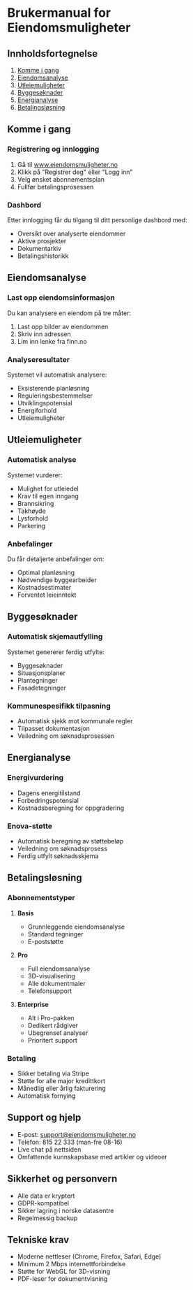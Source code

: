 # Brukermanual for Eiendomsmuligheter

## Innholdsfortegnelse
1. [Komme i gang](#komme-i-gang)
2. [Eiendomsanalyse](#eiendomsanalyse)
3. [Utleiemuligheter](#utleiemuligheter)
4. [Byggesøknader](#byggesøknader)
5. [Energianalyse](#energianalyse)
6. [Betalingsløsning](#betalingsløsning)

## Komme i gang

### Registrering og innlogging
1. Gå til www.eiendomsmuligheter.no
2. Klikk på "Registrer deg" eller "Logg inn"
3. Velg ønsket abonnementsplan
4. Fullfør betalingsprosessen

### Dashbord
Etter innlogging får du tilgang til ditt personlige dashbord med:
- Oversikt over analyserte eiendommer
- Aktive prosjekter
- Dokumentarkiv
- Betalingshistorikk

## Eiendomsanalyse

### Last opp eiendomsinformasjon
Du kan analysere en eiendom på tre måter:
1. Last opp bilder av eiendommen
2. Skriv inn adressen
3. Lim inn lenke fra finn.no

### Analyseresultater
Systemet vil automatisk analysere:
- Eksisterende planløsning
- Reguleringsbestemmelser
- Utviklingspotensial
- Energiforhold
- Utleiemuligheter

## Utleiemuligheter

### Automatisk analyse
Systemet vurderer:
- Mulighet for utleiedel
- Krav til egen inngang
- Brannsikring
- Takhøyde
- Lysforhold
- Parkering

### Anbefalinger
Du får detaljerte anbefalinger om:
- Optimal planløsning
- Nødvendige byggearbeider
- Kostnadsestimater
- Forventet leieinntekt

## Byggesøknader

### Automatisk skjemautfylling
Systemet genererer ferdig utfylte:
- Byggesøknader
- Situasjonsplaner
- Plantegninger
- Fasadetegninger

### Kommunespesifikk tilpasning
- Automatisk sjekk mot kommunale regler
- Tilpasset dokumentasjon
- Veiledning om søknadsprosessen

## Energianalyse

### Energivurdering
- Dagens energitilstand
- Forbedringspotensial
- Kostnadsberegning for oppgradering

### Enova-støtte
- Automatisk beregning av støttebeløp
- Veiledning om søknadsprosess
- Ferdig utfylt søknadsskjema

## Betalingsløsning

### Abonnementstyper
1. **Basis**
   - Grunnleggende eiendomsanalyse
   - Standard tegninger
   - E-poststøtte

2. **Pro**
   - Full eiendomsanalyse
   - 3D-visualisering
   - Alle dokumentmaler
   - Telefonsupport

3. **Enterprise**
   - Alt i Pro-pakken
   - Dedikert rådgiver
   - Ubegrenset analyser
   - Prioritert support

### Betaling
- Sikker betaling via Stripe
- Støtte for alle major kredittkort
- Månedlig eller årlig fakturering
- Automatisk fornying

## Support og hjelp
- E-post: support@eiendomsmuligheter.no
- Telefon: 815 22 333 (man-fre 08-16)
- Live chat på nettsiden
- Omfattende kunnskapsbase med artikler og videoer

## Sikkerhet og personvern
- Alle data er kryptert
- GDPR-kompatibel
- Sikker lagring i norske datasentre
- Regelmessig backup

## Tekniske krav
- Moderne nettleser (Chrome, Firefox, Safari, Edge)
- Minimum 2 Mbps internettforbindelse
- Støtte for WebGL for 3D-visning
- PDF-leser for dokumentvisning